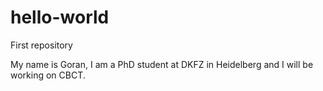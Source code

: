 # hello-world
First repository

My name is Goran, I am a PhD student at DKFZ in Heidelberg and I will be working on CBCT.
